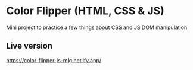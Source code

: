 # Color Flipper (HTML, CSS & JS)

Mini project to practice a few things about CSS and JS DOM manipulation

## Live version

https://color-flipper-js-mlg.netlify.app/
